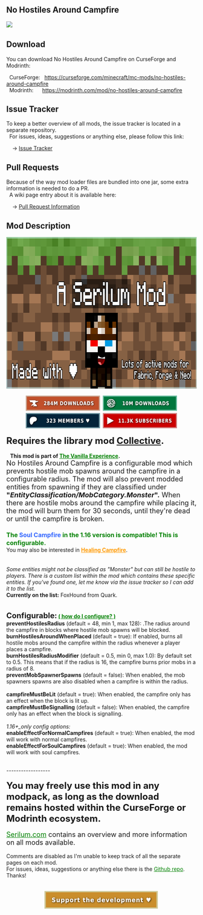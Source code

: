 <h2>No Hostiles Around Campfire</h2>
<p><a href="https://github.com/Serilum/No-Hostiles-Around-Campfire"><img src="https://serilum.com/assets/data/logo/no-hostiles-around-campfire.png"></a></p><h2>Download</h2>
<p>You can download No Hostiles Around Campfire on CurseForge and Modrinth:</p><p>&nbsp;&nbsp;CurseForge: &nbsp;&nbsp;<a href="https://curseforge.com/minecraft/mc-mods/no-hostiles-around-campfire">https://curseforge.com/minecraft/mc-mods/no-hostiles-around-campfire</a><br>&nbsp;&nbsp;Modrinth: &nbsp;&nbsp;&nbsp;&nbsp;&nbsp;<a href="https://modrinth.com/mod/no-hostiles-around-campfire">https://modrinth.com/mod/no-hostiles-around-campfire</a></p>
<h2>Issue Tracker</h2>
<p>To keep a better overview of all mods, the issue tracker is located in a separate repository.<br>&nbsp;&nbsp;For issues, ideas, suggestions or anything else, please follow this link:</p>
<p>&nbsp;&nbsp;&nbsp;&nbsp;-> <a href="https://serilum.com/url/issue-tracker">Issue Tracker</a></p>
<h2>Pull Requests</h2>
<p>Because of the way mod loader files are bundled into one jar, some extra information is needed to do a PR.<br>&nbsp;&nbsp;A wiki page entry about it is available here:</p>
<p>&nbsp;&nbsp;&nbsp;&nbsp;-> <a href="https://serilum.com/url/pull-requests">Pull Request Information</a></p>
<h2>Mod Description</h2>
<p style="text-align:center"><a href="https://serilum.com/" rel="nofollow"><img src="https://github.com/Serilum/.cdn/raw/main/description/header/header.png" alt="" width="838" height="400"></a></p>
<p style="text-align:center"><a href="https://curseforge.com/members/serilum/projects" rel="nofollow"><img src="https://raw.githubusercontent.com/Serilum/.data-workflow/main/badges/svg/curseforge.svg" width="200"></a> <a href="https://modrinth.com/user/Serilum" rel="nofollow"><img src="https://raw.githubusercontent.com/Serilum/.data-workflow/main/badges/svg/modrinth.svg" width="200"></a> <a href="https://patreon.com/serilum" rel="nofollow"><img src="https://raw.githubusercontent.com/Serilum/.data-workflow/main/badges/svg/patreon.svg" width="200"></a> <a href="https://youtube.com/@serilum" rel="nofollow"><img src="https://raw.githubusercontent.com/Serilum/.data-workflow/main/badges/svg/youtube.svg" width="200"></a></p>
<p><strong><span style="font-size:24px">Requires the library mod&nbsp;<a style="font-size:24px" href="https://curseforge.com/minecraft/mc-mods/collective" rel="nofollow">Collective</a>.</span></strong><strong>&nbsp;<br><br> &nbsp; &nbsp;This mod is part of <span style="color:#008000"><a style="color:#008000" href="https://curseforge.com/minecraft/modpacks/the-vanilla-experience" rel="nofollow">The Vanilla Experience</a></span>.</strong><br><span style="font-size:18px">No Hostiles Around Campfire is a configurable mod which prevents hostile mob spawns around the campfire in a configurable radius. The mod will also prevent modded entities from spawning if they are classified under<strong> "<em>EntityClassification/MobCategory.Monster</em>".</strong> When there are hostile mobs around the campfire while placing it, the mod will burn them for 30 seconds, until they're dead or until the campfire is broken.<br><br><strong><span style="color:#008000;font-size:16px">The <span style="color:#36f;font-size:16px">Soul Campfire</span> in the 1.16 version is compatible! This is configurable.</span></strong></span><br>You may also be interested in <span style="color:#f90"><strong><a style="color:#f90" href="https://curseforge.com/minecraft/mc-mods/healing-campfire" rel="nofollow">Healing Campfire</a></strong></span>.<br><br><br><span style="font-size:14px"><em>Some entities might not be classified as "Monster" but can still be hostile to players. There is a custom list within the mod which contains these specific entities. If you've found one, let me know via the issue tracker so I can add it to the list.</em></span><br><strong>Currently on the list:</strong> FoxHound from Quark.<br><br><br><strong><span style="font-size:20px">Configurable:</span> <span style="color:#008000;font-size:14px"><a style="color:#008000" href="https://github.com/Serilum/.information/wiki/how-to-configure-mods" rel="nofollow">(&nbsp;how do I configure?&nbsp;)</a></span><br></strong><strong>preventHostilesRadius</strong>&nbsp;(default = 48, min 1, max 128): .The radius around the campfire in blocks where hostile mob spawns will be blocked.<br><strong>burnHostilesAroundWhenPlaced&nbsp;</strong>(default = true):&nbsp;If enabled, burns all hostile mobs around the campfire within the radius whenever a player places a campfire.<br><strong>burnHostilesRadiusModifier</strong>&nbsp;(default = 0.5, min 0, max 1.0):&nbsp;By default set to 0.5. This means that if the radius is 16, the campfire burns prior mobs in a radius of 8.<br><strong>preventMobSpawnerSpawns</strong>&nbsp;(default = false):&nbsp;When enabled, the mob spawners spawns are also disabled when a campfire is within the radius.<br><br><strong>campfireMustBeLit</strong>&nbsp;(default = true): When enabled, the campfire only has an effect when the block is lit up.<br><strong>campfireMustBeSignalling</strong>&nbsp;(default = false): When enabled, the campfire only has an effect when the block is signalling.<br><br><span style="font-size:14px"><em>1.16+_only config options:</em></span><br><strong>enableEffectForNormalCampfires</strong>&nbsp;(default = true): When enabled, the mod will work with normal campfires.<br><strong>enableEffectForSoulCampfires</strong>&nbsp;(default = true): When enabled, the mod will work with soul campfires.</p>
<p><br>------------------<br><br><span style="font-size:24px"><strong>You may freely use this mod in any modpack, as long as the download remains hosted within the CurseForge or Modrinth ecosystem.</strong></span><br><br><span style="font-size:18px"><a style="font-size:18px;color:#008000" href="https://serilum.com/" rel="nofollow">Serilum.com</a> contains an overview and more information on all mods available.</span><br><br><span style="font-size:14px">Comments are disabled as I'm unable to keep track of all the separate pages on each mod.</span><span style="font-size:14px"><br>For issues, ideas, suggestions or anything else there is the&nbsp;<a style="font-size:14px;color:#008000" href="https://github.com/Serilum/.issue-tracker" rel="nofollow">Github repo</a>. Thanks!</span><span style="font-size:6px"><br><br></span></p>
<p style="text-align:center"><a href="https://serilum.com/donate" rel="nofollow"><img src="https://github.com/Serilum/.cdn/raw/main/description/projects/support.svg" alt="" width="306" height="50"></a></p>